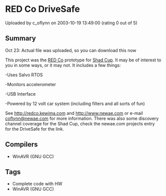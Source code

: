 # RED Co DriveSafe

Uploaded by c_oflynn on 2003-10-19 13:49:00 (rating 0 out of 5)

## Summary

Oct 23: Actual file was uploaded, so you can download this now


This project was the [RED Co](http://redco.kewima.com) prototype for [Shad Cup](http://www.shad.ca). It may be of interest to you in some ways, or it may not. It includes a few things:


-Uses Salvo RTOS  

-Monitors accelerometer  

-USB Interface  

-Powered by 12 volt car system (including filters and all sorts of fun)


See <http://redco.kewima.com> and <http://www.newae.com> or e-mail [coflynn@newae.com](mailto:coflynn@newae.com) for more information. There was also some discovery channel coverage for the Shad Cup, check the newae.com projects entry for the DriveSafe for the link.

## Compilers

- WinAVR (GNU GCC)

## Tags

- Complete code with HW
- WinAVR (GNU GCC)
